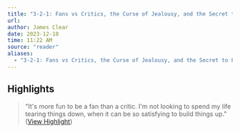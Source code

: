 ```yaml
---
title: "3-2-1: Fans vs Critics, the Curse of Jealousy, and the Secret to Living a Full Life"
url: 
author: James Clear
date: 2023-12-10
time: 11:22 AM
source: "reader"
aliases:
  - "3-2-1: Fans vs Critics, the Curse of Jealousy, and the Secret to Living a Full Life"
---
```

## Highlights
> "It's more fun to be a fan than a critic. I'm not looking to spend my life tearing things down, when it can be so satisfying to build things up." ([View Highlight](https://read.readwise.io/read/01hh2wfnwrdeyswedjbqgghc5t))

